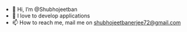 - 👋 Hi, I’m @Shubhojeetban
- 👀 I love to develop applications
- 📫 How to reach me, mail me on shubhojeetbanerjee72@gmail.com

<!---
Shubhojeetban/Shubhojeetban is a ✨ special ✨ repository because its `README.md` (this file) appears on your GitHub profile.
You can click the Preview link to take a look at your changes.
--->
